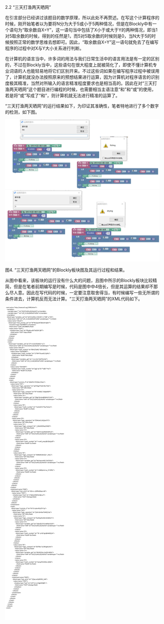 2.2  “三天打渔两天晒网”

在引言部分已经讲过该题目的数学原理，所以此处不再赘述。在写这个计算程序的时候，刚开始笔者以为要将N分为大于5或小于5两种情况，但是在Blockly中有一个语句为“取余数自X÷Y”，这一语句当中包括了X小于或大于Y的两种情况，即当1对5取余数的时候，得到的任然是1，而5对5取余数的时候则是0，当N大于5的时候按照正常的数学思维去想即可。因此，“取余数自X÷Y”这一语句就免去了在编写程序的过程中对X与Y大小关系进行判断。

在计算机的语言当中，许多词的用法与我们日常生活中的语言用法是有一定的区别的，不过在Blockly当中，这些语句在很大程度上就被简化了，即使不懂计算机专业词语的人也能轻易地将它们区别开来。不过这些词如果在编写程序过程中被误用了，计算机就没办法按照原来的预想结果进行运算，因为计算机对程序语言的识别度极其精准，当然对所输入的语言精准程度要求也是相当高的。因此在对“三天打渔两天晒网”这个题目进行编程的时候，也需要相当主语注意“和”和“或”的使用，若是将“或”写成了“和”，则计算机就无法进行精准的运算了。

“三天打渔两天晒网”的运行结果如下，为印证其准确性，笔者特地进行了多个数字的检测，如下图。

![](/assets/ON%28]H7TVV1UXA2I2GA`GOD7.png)![](/assets/%28HIOZ0@1]GGE1Q]9N}EKTZA.png)

图4. “三天打渔两天晒网”的Blockly板块图及其运行过程和结果。

从图中看来，该板块的运行没有什么大的问题，且图中所示的Blockly板块比较精简，但是在笔者前期编写是时候，代码是图中中4倍长，但是其运算的结果却不那么尽人意。因此在写代码的时候，一定要注意取舍得当，有时候编写一些无所谓的条件进去，计算机反而无法计算。“三天打渔两天晒网”的XML代码如下。

![](/assets/VC_2SA5N@31J2BSNDN_J6I5.png)

